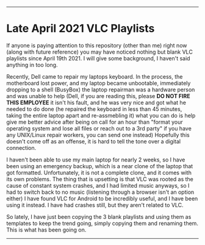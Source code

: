 
***

# Late April 2021 VLC Playlists

If anyone is paying attention to this repository (other than me) right now (along with future reference) you may have noticed nothing but blank VLC playlists since April 19th 2021. I will give some background, I haven't said anything in too long.

Recently, Dell came to repair my laptops keyboard. In the process, the motherboard lost power, and my laptop became unbootable, immediately dropping to a shell (BusyBox) the laptop repairman was a hardware person and was unable to help (Dell, if you are reading this, please **DO NOT FIRE THIS EMPLOYEE** it isn't his fault, and he was very nice and got what he needed to do done (he repaired the keyboard in less than 45 minutes, taking the entire laptop apart and re-assmebling it) what you can do is help give me better advice after being on call for an hour than "format your operating system and lose all files or reach out to a 3rd party" if you have any UNIX/Linux repair workers, you can send one instead) Hopefully this doesn't come off as an offense, it is hard to tell the tone over a digital connection.

I haven't been able to use my main laptop for nearly 2 weeks, so I have been using an emergency backup, which is a near clone of the laptop that got formatted. Unfortunately, it is not a complete clone, and it comes with its own problems. The thing that is upsetting is that VLC was rooted as the cause of constant system crashes, and I had limited music anyways, so I had to switch back to no music (listening through a browser isn't an option either) I have found VLC for Android to be incredibly useful, and I have been using it instead. I have had crashes still, but they aren't related to VLC.

So lately, I have just been copying the 3 blank playlists and using them as templates to keep the trend going, simply copying them and renaming them. This is what has been going on.

***

